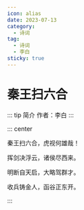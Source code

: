 ```yaml
---
icon: alias
date: 2023-07-13
category:
  - 诗词
tag:
  - 诗词
  - 李白
sticky: true
---
```


# 秦王扫六合

<!-- more -->

::: tip 简介
作者：李白
:::


::: center

秦王扫六合，虎视何雄哉！

挥剑决浮云，诸侯尽西来。

明断自天启，大略驾群才。

收兵铸金人，函谷正东开。

:::